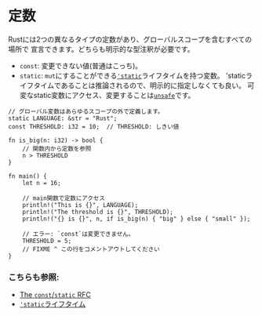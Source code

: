 # 定数

Rustには2つの異なるタイプの定数があり、グローバルスコープを含むすべての場所で
宣言できます。どちらも明示的な型注釈が必要です。

* `const`: 変更できない値(普通はこっち)。
* `static`: `mut`にすることができる[`'static`][static]ライフタイムを持つ変数。
  'staticライフタイムであることは推論されるので、明示的に指定しなくても良い。
  可変なstatic変数にアクセス、変更することは[`unsafe`][unsafe]です。

```rust,editable,ignore,mdbook-runnable
// グローバル変数はあらゆるスコープの外で定義します。
static LANGUAGE: &str = "Rust";
const THRESHOLD: i32 = 10;  // THRESHOLD: しきい値

fn is_big(n: i32) -> bool {
    // 関数内から定数を参照
    n > THRESHOLD
}

fn main() {
    let n = 16;

    // main関数で定数にアクセス
    println!("This is {}", LANGUAGE);
    println!("The threshold is {}", THRESHOLD);
    println!("{} is {}", n, if is_big(n) { "big" } else { "small" });

    // エラー: `const`は変更できません。
    THRESHOLD = 5;
    // FIXME ^ この行をコメントアウトしてください
}
```

### こちらも参照:

- [The `const`/`static` RFC](https://github.com/rust-lang/rfcs/blob/master/text/0246-const-vs-static.md)
- [`'static`ライフタイム][static]

[static]: ../scope/lifetime/static_lifetime.md
[unsafe]: ../unsafe.md
